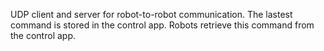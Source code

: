 UDP client and server for robot-to-robot communication.
The lastest command is stored in the control app. 
Robots retrieve this command from the control app.
